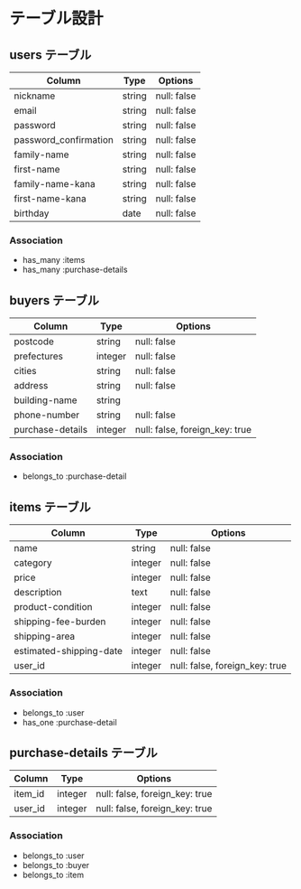 # テーブル設計

## users テーブル

| Column                | Type   | Options     |
| --------------------- | ------ | ----------- |
| nickname              | string | null: false |
| email                 | string | null: false |
| password              | string | null: false |
| password_confirmation | string | null: false |
| family-name           | string | null: false |
| first-name            | string | null: false |
| family-name-kana      | string | null: false |
| first-name-kana       | string | null: false |
| birthday              | date   | null: false |

### Association

- has_many :items
- has_many :purchase-details

## buyers テーブル

| Column             | Type     | Options                        |
| -------------      | -------  | ------------------------------ |
| postcode           | string   | null: false                    |
| prefectures        | integer  | null: false                    |
| cities             | string   | null: false                    |
| address            | string   | null: false                    |
| building-name      | string   |                                |
| phone-number       | string   | null: false                    |
| purchase-details   | integer  | null: false, foreign_key: true |

### Association

- belongs_to :purchase-detail

## items テーブル

| Column                  | Type     | Options                       |
| ------------------------| ------   | ----------------------------- |
| name                    | string   | null: false                   |
| category                | integer  | null: false                   |
| price                   | integer  | null: false                   |
| description             | text     | null: false                   |
| product-condition       | integer  | null: false                   |
| shipping-fee-burden     | integer  | null: false                   |
| shipping-area           | integer  | null: false                   |
| estimated-shipping-date | integer  | null: false                   |
| user_id                 | integer  | null: false, foreign_key: true|

### Association

- belongs_to :user
- has_one :purchase-detail

## purchase-details テーブル

| Column              | Type     | Options                       |
| ------------------- | -------- | ------------------------------|
| item_id             | integer  | null: false, foreign_key: true|
| user_id             | integer  | null: false, foreign_key: true|

### Association

- belongs_to :user
- belongs_to :buyer
- belongs_to :item